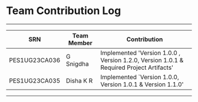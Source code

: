 # Team Contribution Log
------------------------------------------------------------------------------------------------------------------------
| SRN           | Team Member | Contribution                                                                           |
|---------------|-------------|----------------------------------------------------------------------------------------|
| PES1UG23CA036 | G Snigdha   | Implemented 'Version 1.0.0 , Version 1.2.0, Version 1.0.1 & Required Project Artifacts'|
| PES1UG23CA035 | Disha K R   | Implemented `Version 1.0.0, Version 1.0.1 & Version 1.1.0'                             |
------------------------------------------------------------------------------------------------------------------------                                    
